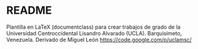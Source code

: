 # README #

Plantilla en LaTeX (documentclass) para crear trabajos de grado de la Universidad Centroccidental Lisandro Alvarado (UCLA). Barquisimeto, Venezuela. 
Derivado de Miguel León https://code.google.com/p/uclamsc/
